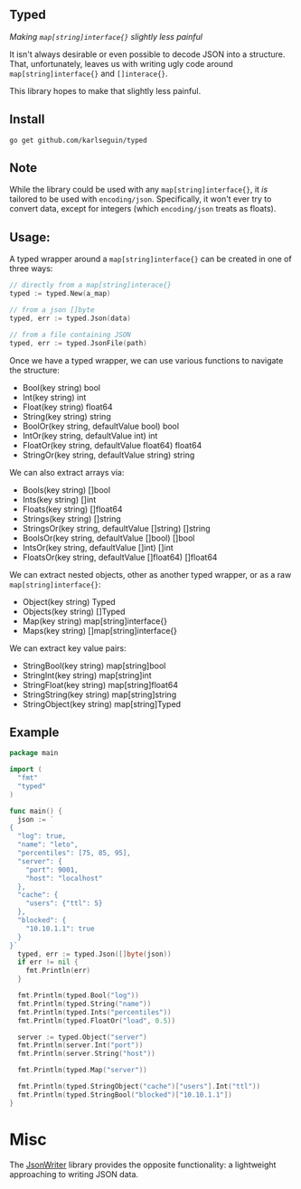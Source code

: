 ## Typed

*Making `map[string]interface{}` slightly less painful*

It isn't always desirable or even possible to decode JSON into a structure. That, unfortunately, leaves us with writing ugly code around `map[string]interface{}` and `[]interace{}`.

This library hopes to make that slightly less painful.

## Install

    go get github.com/karlseguin/typed

## Note

While the library could be used with any `map[string]interface{}`, it *is* tailored to be used with `encoding/json`. Specifically, it won't ever try to convert data, except for integers (which `encoding/json` treats as floats).

## Usage:

A typed wrapper around a `map[string]interface{}` can be created in one of three ways:

```go
// directly from a map[string]interace{}
typed := typed.New(a_map)

// from a json []byte
typed, err := typed.Json(data)

// from a file containing JSON
typed, err := typed.JsonFile(path)
```

Once we have a typed wrapper, we can use various functions to navigate the structure:

- Bool(key string) bool
- Int(key string) int
- Float(key string) float64
- String(key string) string
- BoolOr(key string, defaultValue bool) bool
- IntOr(key string, defaultValue int) int
- FloatOr(key string, defaultValue float64) float64
- StringOr(key string, defaultValue string) string

We can also extract arrays via:

- Bools(key string) []bool
- Ints(key string) []int
- Floats(key string) []float64
- Strings(key string) []string
- StringsOr(key string, defaultValue []string) []string
- BoolsOr(key string, defaultValue []bool) []bool
- IntsOr(key string, defaultValue []int) []int
- FloatsOr(key string, defaultValue []float64) []float64

We can extract nested objects, other as another typed wrapper, or as a raw `map[string]interface{}`:

- Object(key string) Typed
- Objects(key string) []Typed
- Map(key string) map[string]interface{}
- Maps(key string) []map[string]interface{}

We can extract key value pairs:

- StringBool(key string) map[string]bool
- StringInt(key string) map[string]int
- StringFloat(key string) map[string]float64
- StringString(key string) map[string]string
- StringObject(key string) map[string]Typed

## Example

```go
package main

import (
  "fmt"
  "typed"
)

func main() {
  json := `
{
  "log": true,
  "name": "leto",
  "percentiles": [75, 85, 95],
  "server": {
    "port": 9001,
    "host": "localhost"
  },
  "cache": {
    "users": {"ttl": 5}
  },
  "blocked": {
    "10.10.1.1": true
  }
}`
  typed, err := typed.Json([]byte(json))
  if err != nil {
    fmt.Println(err)
  }

  fmt.Println(typed.Bool("log"))
  fmt.Println(typed.String("name"))
  fmt.Println(typed.Ints("percentiles"))
  fmt.Println(typed.FloatOr("load", 0.5))

  server := typed.Object("server")
  fmt.Println(server.Int("port"))
  fmt.Println(server.String("host"))

  fmt.Println(typed.Map("server"))

  fmt.Println(typed.StringObject("cache")["users"].Int("ttl"))
  fmt.Println(typed.StringBool("blocked")["10.10.1.1"])
}
```

# Misc

The [JsonWriter](https://github.com/karlseguin/jsonwriter) library provides the opposite functionality: a lightweight approaching to writing JSON data.

